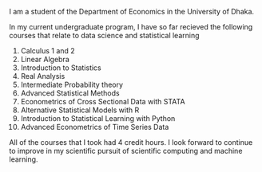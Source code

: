 I am a student of the Department of Economics in the University of Dhaka. 

In my current undergraduate program, I have so far recieved the following courses that relate to data science and statistical learning

1. Calculus 1 and 2
2. Linear Algebra
3. Introduction to Statistics
4. Real Analysis                       
5. Intermediate Probability theory 
6. Advanced Statistical Methods
7. Econometrics of Cross Sectional Data with STATA
8. Alternative Statistical Models with R
9. Introduction to Statistical Learning with Python
10. Advanced Econometrics of Time Series Data

All of the courses that I took had 4 credit hours.
I look forward to continue to improve in my scientific pursuit of scientific computing and machine learning.
